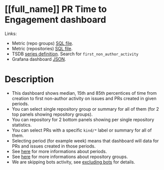 <h1 id="kubernetes-dashboard">[[full_name]] PR Time to Engagement dashboard</h1>
<p>Links:</p>
<ul>
<li>Metric (repo groups) <a href="https://github.com/cncf/devstats/blob/master/metrics/kubernetes/first_non_author_activity.sql" target="_blank">SQL file</a>.</li>
<li>Metric (repositories) <a href="https://github.com/cncf/devstats/blob/master/metrics/kubernetes/first_non_author_activity_repos.sql" target="_blank">SQL file</a>.</li>
<li>TSDB <a href="https://github.com/cncf/devstats/blob/master/metrics/kubernetes/metrics.yaml" target="_blank">series definition</a>. Search for <code>first_non_author_activity</code></li>
<li>Grafana dashboard <a href="https://github.com/cncf/devstats/blob/master/grafana/dashboards/kubernetes/pr-time-to-engagement.json" target="_blank">JSON</a>.</li>
</ul>
<h1 id="description">Description</h1>
<ul>
<li>This dashboard shows median, 15th and 85th percentices of time from creation to first non-author activity on issues and PRs created in given periods.</li>
<li>You can select single repository group or summary for all of them (for 2 top panels showing repository groups).</li>
<li>You can repository for 2 bottom panels showing per single repository statistics.</li>
<li>You can select PRs with a specific <code>kind/*</code> label or summary for all of them.</li>
<li>Selecting period (for example week) means that dashboard will data for PRs and issues created in those periods.</li>
<li>See <a href="https://github.com/cncf/devstats/blob/master/docs/periods.md" target="_blank">here</a> for more informations about periods.</li>
<li>See <a href="https://github.com/cncf/devstats/blob/master/docs/repository_groups.md" target="_blank">here</a> for more informations about repository groups.</li>
<li>We are skipping bots activity, see <a href="https://github.com/cncf/devstats/blob/master/docs/excluding_bots.md" target="_blank">excluding bots</a> for details.</li>
</ul>
